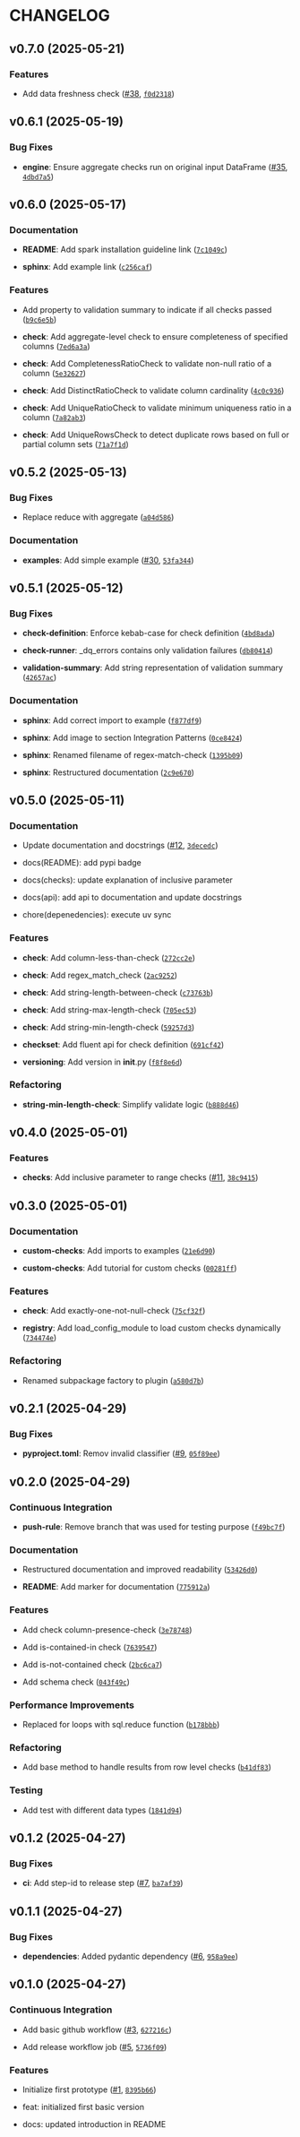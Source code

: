 # CHANGELOG


## v0.7.0 (2025-05-21)

### Features

- Add data freshness check ([#38](https://github.com/sparkdq-community/sparkdq/pull/38),
  [`f0d2318`](https://github.com/sparkdq-community/sparkdq/commit/f0d2318486c55f381a626acda6be68fd48adce45))


## v0.6.1 (2025-05-19)

### Bug Fixes

- **engine**: Ensure aggregate checks run on original input DataFrame
  ([#35](https://github.com/sparkdq-community/sparkdq/pull/35),
  [`4dbd7a5`](https://github.com/sparkdq-community/sparkdq/commit/4dbd7a56e9c8cdf265f86b77b61ce6408ff1afe8))


## v0.6.0 (2025-05-17)

### Documentation

- **README**: Add spark installation guideline link
  ([`7c1049c`](https://github.com/sparkdq-community/sparkdq/commit/7c1049ccd53c0a49d00cbcf4e03ffac45685446d))

- **sphinx**: Add example link
  ([`c256caf`](https://github.com/sparkdq-community/sparkdq/commit/c256caf67992b837aca1200df95b26f141bb1c15))

### Features

- Add property to validation summary to indicate if all checks passed
  ([`b9c6e5b`](https://github.com/sparkdq-community/sparkdq/commit/b9c6e5b74ceb8c540d02d587e8f9bd6b548518ef))

- **check**: Add aggregate-level check to ensure completeness of specified columns
  ([`7ed6a3a`](https://github.com/sparkdq-community/sparkdq/commit/7ed6a3ab963d3b2a18d8264e80a9ee4585482814))

- **check**: Add CompletenessRatioCheck to validate non-null ratio of a column
  ([`5e32627`](https://github.com/sparkdq-community/sparkdq/commit/5e32627aca83327b9fe105c4b59d464397d360d9))

- **check**: Add DistinctRatioCheck to validate column cardinality
  ([`4c0c936`](https://github.com/sparkdq-community/sparkdq/commit/4c0c936981849684fb22e7f948bcac860a650d03))

- **check**: Add UniqueRatioCheck to validate minimum uniqueness ratio in a column
  ([`7a82ab3`](https://github.com/sparkdq-community/sparkdq/commit/7a82ab31b5791559e5cacfd28cc961efd8507a01))

- **check**: Add UniqueRowsCheck to detect duplicate rows based on full or partial column sets
  ([`71a7f1d`](https://github.com/sparkdq-community/sparkdq/commit/71a7f1dbfdc027728acf267bf1b3309e08087e5f))


## v0.5.2 (2025-05-13)

### Bug Fixes

- Replace reduce with aggregate
  ([`a04d586`](https://github.com/sparkdq-community/sparkdq/commit/a04d58659c920e1ee8ba2f892f7d34e87f9c00be))

### Documentation

- **examples**: Add simple example ([#30](https://github.com/sparkdq-community/sparkdq/pull/30),
  [`53fa344`](https://github.com/sparkdq-community/sparkdq/commit/53fa3446a4aa5d53567964f354de7df868b8b446))


## v0.5.1 (2025-05-12)

### Bug Fixes

- **check-definition**: Enforce kebab-case for check definition
  ([`4bd8ada`](https://github.com/sparkdq-community/sparkdq/commit/4bd8ada789fd6046963e359deda8e65b286bd351))

- **check-runner**: _dq_errors contains only validation failures
  ([`db80414`](https://github.com/sparkdq-community/sparkdq/commit/db80414f511e505486fdaf2b9850ae2455e195f8))

- **validation-summary**: Add string representation of validation summary
  ([`42657ac`](https://github.com/sparkdq-community/sparkdq/commit/42657ac1474635c9d947edf3567b3d5cd17f7af8))

### Documentation

- **sphinx**: Add correct import to example
  ([`f877df9`](https://github.com/sparkdq-community/sparkdq/commit/f877df99cd6e5dba5c242ea9742d126a7e655c07))

- **sphinx**: Add image to section Integration Patterns
  ([`0ce8424`](https://github.com/sparkdq-community/sparkdq/commit/0ce84248a93faf35362f996b0ea9153aa8d8751d))

- **sphinx**: Renamed filename of regex-match-check
  ([`1395b09`](https://github.com/sparkdq-community/sparkdq/commit/1395b09fc5a2f22fa401d92fd2e5a6647948b321))

- **sphinx**: Restructured documentation
  ([`2c9e670`](https://github.com/sparkdq-community/sparkdq/commit/2c9e670555f1e3f2370e32fc7be7b40316f931fa))


## v0.5.0 (2025-05-11)

### Documentation

- Update documentation and docstrings ([#12](https://github.com/sparkdq-community/sparkdq/pull/12),
  [`3decedc`](https://github.com/sparkdq-community/sparkdq/commit/3decedc4747d4c07a8c75b4aad480aa5eeed97da))

* docs(README): add pypi badge

* docs(checks): update explanation of inclusive parameter

* docs(api): add api to documentation and update docstrings

* chore(depenedencies): execute uv sync

### Features

- **check**: Add column-less-than-check
  ([`272cc2e`](https://github.com/sparkdq-community/sparkdq/commit/272cc2e432bb913e37358b938c77646e7c8b49a6))

- **check**: Add regex_match_check
  ([`2ac9252`](https://github.com/sparkdq-community/sparkdq/commit/2ac9252b33e557b7128a3861a4554bbebdfd418f))

- **check**: Add string-length-between-check
  ([`c73763b`](https://github.com/sparkdq-community/sparkdq/commit/c73763b4e122884d7c8fb5ca93fc7a0a8b2cc481))

- **check**: Add string-max-length-check
  ([`705ec53`](https://github.com/sparkdq-community/sparkdq/commit/705ec53a955632c76ca383aecdfe6da08c8ccd9b))

- **check**: Add string-min-length-check
  ([`59257d3`](https://github.com/sparkdq-community/sparkdq/commit/59257d3a8b6c20434fcb3e4ca33fb347cd00df8f))

- **checkset**: Add fluent api for check definition
  ([`691cf42`](https://github.com/sparkdq-community/sparkdq/commit/691cf423e87b2e31fdfc1a291b429d010a81261f))

- **versioning**: Add version in __init__.py
  ([`f8f8e6d`](https://github.com/sparkdq-community/sparkdq/commit/f8f8e6d8fbc4c2a8d5b4132a9803c574050bf844))

### Refactoring

- **string-min-length-check**: Simplify validate logic
  ([`b888d46`](https://github.com/sparkdq-community/sparkdq/commit/b888d4628348db93f7677b75f851889b04a58d31))


## v0.4.0 (2025-05-01)

### Features

- **checks**: Add inclusive parameter to range checks
  ([#11](https://github.com/sparkdq-community/sparkdq/pull/11),
  [`38c9415`](https://github.com/sparkdq-community/sparkdq/commit/38c94151c5fae031332ed036ae1f14ae8d9d7b26))


## v0.3.0 (2025-05-01)

### Documentation

- **custom-checks**: Add imports to examples
  ([`21e6d90`](https://github.com/sparkdq-community/sparkdq/commit/21e6d90752a2b5fe31e13f0045d38458bfa7545d))

- **custom-checks**: Add tutorial for custom checks
  ([`00281ff`](https://github.com/sparkdq-community/sparkdq/commit/00281ff597157672caa179ac3011cc51749dbb47))

### Features

- **check**: Add exactly-one-not-null-check
  ([`75cf32f`](https://github.com/sparkdq-community/sparkdq/commit/75cf32f7ce2980973a3d1d508000755eead2349f))

- **registry**: Add load_config_module to load custom checks dynamically
  ([`734474e`](https://github.com/sparkdq-community/sparkdq/commit/734474e5e47a0533a8492dadc7effc25e455b0b3))

### Refactoring

- Renamed subpackage factory to plugin
  ([`a580d7b`](https://github.com/sparkdq-community/sparkdq/commit/a580d7b79ca17737a0770fd3ba2076a74f6694fb))


## v0.2.1 (2025-04-29)

### Bug Fixes

- **pyproject.toml**: Remov invalid classifier
  ([#9](https://github.com/sparkdq-community/sparkdq/pull/9),
  [`05f89ee`](https://github.com/sparkdq-community/sparkdq/commit/05f89eedba22cbf346f6a6781abbaab431f8e753))


## v0.2.0 (2025-04-29)

### Continuous Integration

- **push-rule**: Remove branch that was used for testing purpose
  ([`f49bc7f`](https://github.com/sparkdq-community/sparkdq/commit/f49bc7f8fcf695b8afc3e4ea8243601bae5df41c))

### Documentation

- Restructured documentation and improved readability
  ([`53426d0`](https://github.com/sparkdq-community/sparkdq/commit/53426d0d2e1bf3a27cbb81345e374b09f6cb708e))

- **README**: Add marker for documentation
  ([`775912a`](https://github.com/sparkdq-community/sparkdq/commit/775912a51faf3cbb132aca2f255bce78e695c062))

### Features

- Add check column-presence-check
  ([`3e78748`](https://github.com/sparkdq-community/sparkdq/commit/3e787485cb3dbc6b2ebdc4e3c5f6c4cc0c6acbe7))

- Add is-contained-in check
  ([`7639547`](https://github.com/sparkdq-community/sparkdq/commit/7639547c08427ce1c916725b5d1b790460d2254d))

- Add is-not-contained check
  ([`2bc6ca7`](https://github.com/sparkdq-community/sparkdq/commit/2bc6ca72419bfdb336b2a3ef3be75567e1fa334b))

- Add schema check
  ([`043f49c`](https://github.com/sparkdq-community/sparkdq/commit/043f49cf9a5027ae5f44caabbc5ac241765d6bf8))

### Performance Improvements

- Replaced for loops with sql.reduce function
  ([`b178bbb`](https://github.com/sparkdq-community/sparkdq/commit/b178bbbaa8b1e6c5ee7d66e5ebf9270c962b70c9))

### Refactoring

- Add base method to handle results from row level checks
  ([`b41df83`](https://github.com/sparkdq-community/sparkdq/commit/b41df83c8fdea7a787e111852fc04dae84868f03))

### Testing

- Add test with different data types
  ([`1841d94`](https://github.com/sparkdq-community/sparkdq/commit/1841d9407a29e1050c40422735c85807ee0e1272))


## v0.1.2 (2025-04-27)

### Bug Fixes

- **ci**: Add step-id to release step ([#7](https://github.com/sparkdq-community/sparkdq/pull/7),
  [`ba7af39`](https://github.com/sparkdq-community/sparkdq/commit/ba7af3902c5da65c480989d7b0ff83c8d876c9dd))


## v0.1.1 (2025-04-27)

### Bug Fixes

- **dependencies**: Added pydantic dependency
  ([#6](https://github.com/sparkdq-community/sparkdq/pull/6),
  [`958a9ee`](https://github.com/sparkdq-community/sparkdq/commit/958a9ee96c83b93b84c8b8acd77de7681d689c37))


## v0.1.0 (2025-04-27)

### Continuous Integration

- Add basic github workflow ([#3](https://github.com/sparkdq-community/sparkdq/pull/3),
  [`627216c`](https://github.com/sparkdq-community/sparkdq/commit/627216c0300ff4b9592dba67fbe7649b7312cffd))

- Add release workflow job ([#5](https://github.com/sparkdq-community/sparkdq/pull/5),
  [`5736f09`](https://github.com/sparkdq-community/sparkdq/commit/5736f09ce6b830556de06f62606e3a022707e816))

### Features

- Initialize first prototype ([#1](https://github.com/sparkdq-community/sparkdq/pull/1),
  [`8395b66`](https://github.com/sparkdq-community/sparkdq/commit/8395b661a8bd78155d5040a3c15e8a9dc04c7ae1))

* feat: initialized first basic version

* docs: updated introduction in README
